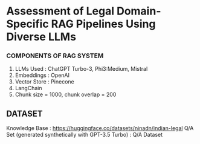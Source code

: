 #  Assessment of Legal Domain-Specific RAG Pipelines Using Diverse LLMs

### COMPONENTS OF RAG SYSTEM

1. LLMs Used : ChatGPT Turbo-3,  Phi3:Medium, Mistral
2. Embeddings : OpenAI
3. Vector Store : Pinecone
4. LangChain
5. Chunk size = 1000, chunk overlap = 200

## DATASET

Knowledge Base : https://huggingface.co/datasets/ninadn/indian-legal
Q/A Set (generated synthetically with GPT-3.5 Turbo) : Q/A Dataset 

